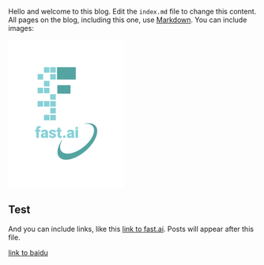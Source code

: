 Hello and welcome to this blog. Edit the `index.md` file to change this content. All pages on the blog, including this one, use [Markdown](https://guides.github.com/features/mastering-markdown/). You can include images:

![Image of fast.ai logo](images/logo.png)

## Test

And you can include links, like this [link to fast.ai](https://www.fast.ai). Posts will appear after this file. 

[link to baidu](https://www.baidu.com)

